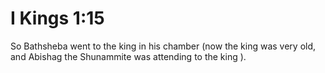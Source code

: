 # I Kings 1:15

So Bathsheba went to the king in his chamber (now the king was very old, and Abishag the Shunammite was attending to the king ).
